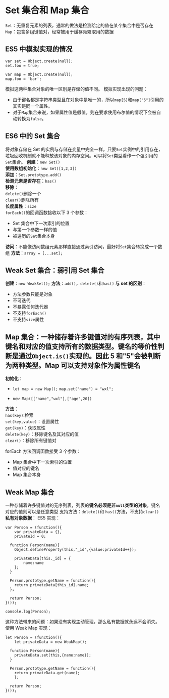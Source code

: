 # Set 集合和 Map 集合

`Set`：无重复元素的列表，通常的做法是检测给定的值在某个集合中是否存在
`Map`：包含多组键值对，经常被用于缓存频繁取用的数据

## ES5 中模拟实现的情况

```
var set = Object.create(null);
set.foo = true;

var map = Object.create(null);
map.foo = 'bar';
```

模拟这两种集合对象的唯一区别是存储的值不同。
模拟实现出现的问题：

- 由于键名都是字符串类型且在对象中是唯一的，所以`map[5]`和`map["5"]`引用的其实是同一个属性。
- 对于`Map`集合来说，如果属性值是假值，则在要求使用布尔值的情况下会被自动转换为`false`。

## ES6 中的 Set 集合

将对象存储在 Set 的实例与存储在变量中完全一样，只要`Set`实例中的引用存在，垃圾回收机制就不能释放该对象的内存空间。可以将`Set`类型看作一个强引用的`Set`集合。
**创建**：`new Set()`  
**使用数组初始化**：`new Set([1,2,3])`  
**添加**：`Set.prototype.add()`  
**检测元素是否存在**：`has()`  
**移除**：  
 `delete()`删除一个  
 `clear()`删除所有  
**长度属性**：`size`  
`forEach()`的回调函数接收以下 3 个参数：

- Set 集合中下一次索引的位置
- 与第一个参数一样的值
- 被遍历的`Set`集合本身

**访问**：不能像访问数组元素那样直接通过索引访问，最好将`Set`集合转换成一个数组
**方法**：`array = [...set];`

## Weak Set 集合：弱引用 Set 集合

**创建**：`new WeakSet();`
**方法**：`add()`，`delete()`和`has()`
**与 set 的区别**：

- 方法参数只能是对象
- 不可迭代
- 不暴露任何迭代器
- 不支持`forEach()`
- 不支持`size`属性

## Map 集合：一种储存着许多键值对的有序列表，其中键名和对应的值支持所有的数据类型。键名的等价性判断是通过`Object.is()`实现的。因此 5 和"5"会被判断为两种类型。Map 可以支持对象作为属性键名

**初始化**：

- `let map = new Map();`
  `map.set("name") = "wxl";`

- `new Map([["name","wxl"],["age",20])`

**方法**：  
`has(key)`:检索  
`set(key,value)`：设置属性  
`get(key)`：获取属性  
`delete(key)`：移除键名及其对应的值  
`clear()`：移除所有键值对

forEach 方法回调函数接受 3 个参数：

- Map 集合中下一次索引的位置
- 值对应的键名
- Map 集合本身

## Weak Map 集合

一种存储着许多键值对的无序列表，列表的**键名必须是非`null`类型的对象**，键名对应的值则可以是任意类型
支持方法：`delete()`和 `has()`方法，不支持`clear()`
**私有对象数据**：
ES5 实现：

```
var Person = (function(){
	var privateData = {},
  	privateId = 0;

  function Person(name){
  	Object.defineProperty(this,"_id",{value:privateId++});

    privateData[this._id] = {
    	name:name
    };
  }

  Person.prototype.getName = function(){
  	return privateData[this_id].name;
  };

  return Person;
}());

console.log(Person);
```

这种方法带来的问题：如果没有实现主动管理，那么私有数据就永远不会消失。
使用 Weak Map 实现：

```
let Person = (function(){
	let privateData = new WeakMap();

  function Person(name){
  	privateData.set(this,{name:name});
  }

  Person.prototype.getName = function(){
  	return privateData.get(name);
	};

  return Person;
}());
```

